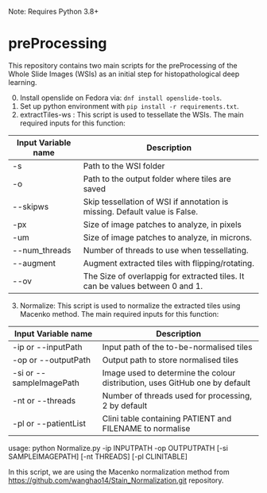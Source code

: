 Note: Requires Python 3.8+
# preProcessing
This repository contains two main scripts for the preProcessing of the Whole Slide Images (WSIs) as an initial step for histopathological deep learning.

0. Install openslide on Fedora via: ```dnf install openslide-tools```.
1. Set up python environment with ```pip install -r requirements.txt```.
2. extractTiles-ws : This script is used to tessellate the WSIs. The main required inputs for this function:

Input Variable name | Description
--- | --- 
-s | Path to the WSI folder | 
-o | Path to the output folder where tiles are saved
--skipws | Skip tessellation of WSI if annotation is missing. Default value is False.
-px | Size of image patches to analyze, in pixels
-um | Size of image patches to analyze, in microns.
--num_threads | Number of threads to use when tessellating.
--augment | Augment extracted tiles with flipping/rotating.
--ov | The Size of overlappig for extracted tiles. It can be values between 0 and 1.

3. Normalize: This script is used to normalize the extracted tiles using Macenko method. The main required inputs for this function:

Input Variable name | Description
--- | --- 
-ip or --inputPath | Input path of the to-be-normalised tiles |
-op or --outputPath | Output path to store normalised tiles
-si or --sampleImagePath | Image used to determine the colour distribution, uses GitHub one by default |
-nt or --threads | Number of threads used for processing, 2 by default |
-pl or --patientList | Clini table containing PATIENT and FILENAME to normalise |

usage: python Normalize.py -ip INPUTPATH -op OUTPUTPATH [-si SAMPLEIMAGEPATH] [-nt THREADS] [-pl CLINITABLE]

In this script, we are using the Macenko normalization method from https://github.com/wanghao14/Stain_Normalization.git repository.

